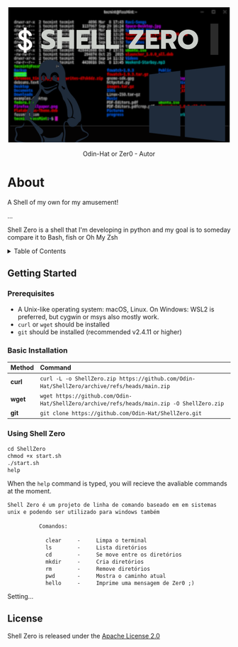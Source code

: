 <div align="center">
  <img src="src/$ SHELL ZERO.png" alt="Shell Zero">
  <p>Odin-Hat or Zer0 - Autor</p>
</div>

# About
<p>A Shell of my own for my amusement!</p>
<p>...</p>
<p>Shell Zero is a shell that I'm developing in python and my goal is to someday compare it to Bash, fish or Oh My Zsh</p>

<details>
<summary>Table of Contents</summary>

- [Getting Started](#getting-started)
  - [Prerequisites](#prerequisites)
  - [Basic Installation](#basic-installation)
- [Using Shell Zero](#using-shell-zero)

</details>

## Getting Started
### Prerequisites
- A Unix-like operating system: macOS, Linux. On Windows: WSL2 is preferred, but cygwin or msys also mostly work.
- `curl` or `wget` should be installed
- `git` should be installed (recommended v2.4.11 or higher)

### Basic Installation

| Method    | Command                                                                                           |
| :-------- | :------------------------------------------------------------------------------------------------ |
| **curl**  | `curl -L -o ShellZero.zip https://github.com/Odin-Hat/ShellZero/archive/refs/heads/main.zip` |
| **wget**  | `wget https://github.com/Odin-Hat/ShellZero/archive/refs/heads/main.zip -O ShellZero.zip`   |
| **git** | `git clone https://github.com/Odin-Hat/ShellZero.git` |

### Using Shell Zero
```
cd ShellZero
chmod +x start.sh
./start.sh
help
```

When the `help` command is typed, you will recieve the avaliable commands at the moment.

```
Shell Zero é um projeto de linha de comando baseado em em sistemas unix e podendo ser utilizado para windows também
          
          Comandos:

            clear     -     Limpa o terminal
            ls        -     Lista diretórios
            cd        -     Se move entre os diretórios
            mkdir     -     Cria diretórios
            rm        -     Remove diretórios
            pwd       -     Mostra o caminho atual
            hello     -     Imprime uma mensagem de Zer0 ;)
```

Setting...

## License

Shell Zero is released under the [Apache License 2.0](https://github.com/Odin-Hat/ShellZero/blob/main/LICENSE) 
